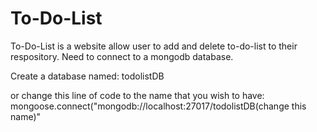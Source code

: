 # To-Do-List

To-Do-List is a website allow user to add and delete to-do-list to their respository. Need to connect to a mongodb database.

Create a database named:
todolistDB

or change this line of code to the name that you wish to have:
mongoose.connect("mongodb://localhost:27017/todolistDB(change this name)"
